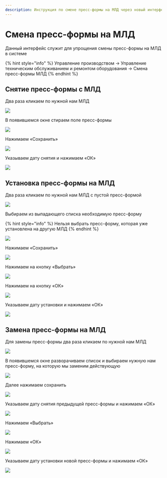 ```yaml
---
description: Инструкция по смене пресс-формы на МЛД через новый интерфейс
---
```


# Смена пресс-формы на МЛД

Данный интерфейс служит для упрощения смены пресс-формы на МЛД в системе

{% hint style="info" %}
Управление производством → Управление техническим обслуживанием и ремонтом оборудования → Смена пресс-формы МЛД
{% endhint %}

## **Снятие пресс-формы с МЛД** <a href="#_toc108456597" id="_toc108456597"></a>

Два раза кликаем по нужной нам МЛД

![](<../../.gitbook/assets/0 (69)>)

В появившемся окне стираем поле пресс-формы

![](<../../.gitbook/assets/1 (56)>)

Нажимаем «Сохранить»

![](<../../.gitbook/assets/2 (49)>)

Указываем дату снятия и нажимаем «ОК»

![](<../../.gitbook/assets/3 (32)>)

## **Установка пресс-формы на МЛД** <a href="#_toc108456598" id="_toc108456598"></a>

Два раза кликаем по нужной нам МЛД с пустой пресс-формой

![](<../../.gitbook/assets/4 (28)>)

Выбираем из выпадающего списка необходимую пресс-форму

{% hint style="info" %}
Нельзя выбрать пресс-форму, которая уже установлена на другую МЛД
{% endhint %}

![](<../../.gitbook/assets/5 (19)>)

Нажимаем «Сохранить»

![](<../../.gitbook/assets/6 (17)>)

Нажимаем на кнопку «Выбрать»

![](<../../.gitbook/assets/7 (14)>)

Нажимаем на кнопку «ОК»

![](<../../.gitbook/assets/8 (12)>)

Указываем дату установки и нажимаем «ОК»

![](<../../.gitbook/assets/9 (9)>)

## **Замена пресс-формы на МЛД** <a href="#_toc108456599" id="_toc108456599"></a>

Для замены пресс-формы два раза кликаем по нужной нам МЛД

![](<../../.gitbook/assets/10 (1)>)

В появившемся окне разворачиваем список и выбираем нужную нам пресс-форму, на которую мы заменим действующую

![](<../../.gitbook/assets/11 (1)>)

Далее нажимаем сохранить

![](<../../.gitbook/assets/12 (1)>)

Указываем дату снятия предыдущей пресс-формы и нажимаем «ОК»

![](<../../.gitbook/assets/13 (2)>)

Нажимаем «Выбрать»

![](<../../.gitbook/assets/14 (2)>)

Нажимаем «ОК»

![](<../../.gitbook/assets/15 (1)>)

Указываем дату установки новой пресс-формы и нажимаем «ОК»

![](<../../.gitbook/assets/16 (2)>)
